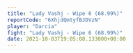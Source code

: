 ```yaml
---
title: "Lady Vashj - Wipe 6 (68.99%)"
reportCode: "6XhjdQmtyfBJDVzN"
player: "Darcia"
fight: "Lady Vashj - Wipe 6 (68.99%)"
date: 2021-10-03T19:05:08.133000+00:00
---
```

